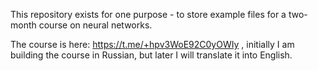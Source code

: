 This repository exists for one purpose - to store example files for a two-month course on neural networks.

The course is here: https://t.me/+hpv3WoE92C0yOWIy , initially I am building the course in Russian, but later I will translate it into English.